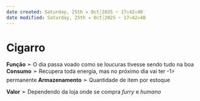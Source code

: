 ```yaml
---
date created: Saturday, 25th ✦ Oct┆2025 ➣ 17▫42▫40 
date modified: Saturday, 25th ✦ Oct┆2025 ➣ 17▫42▫40 
---
```

# Cigarro
**Função** ➣ O dia passa voado como se loucuras tivesse sendo tudo na boa
**Consumo** ➣ Recupera toda energia, mas no próximo dia vai ter -1⚡ permanente
**Armazenamento** ➣ Quantidade de item por estoque

**Valor** ➣ Dependendo da loja onde se compra *furry* e *humano*